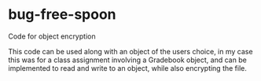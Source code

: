 # bug-free-spoon
Code for object encryption

This code can be used along with an object of the users choice, in my case
this was for a class assignment involving a Gradebook object, and can be 
implemented to read and write to an object, while also encrypting the file. 
